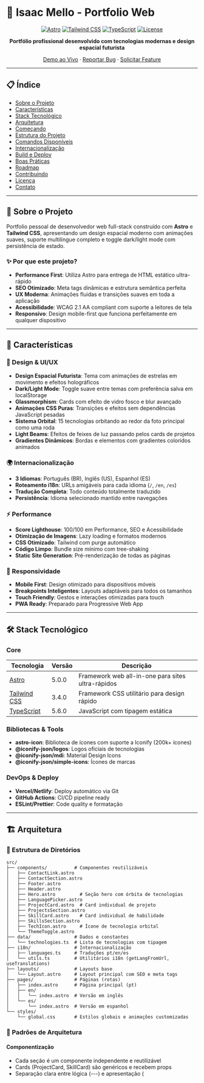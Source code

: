 # 🚀 Isaac Mello - Portfolio Web

<div align="center">

[![Astro](https://img.shields.io/badge/Astro-5.0-FF5D01?style=for-the-badge&logo=astro&logoColor=white)](https://astro.build)
[![Tailwind CSS](https://img.shields.io/badge/Tailwind_CSS-3.4-38B2AC?style=for-the-badge&logo=tailwind-css&logoColor=white)](https://tailwindcss.com)
[![TypeScript](https://img.shields.io/badge/TypeScript-5.6-3178C6?style=for-the-badge&logo=typescript&logoColor=white)](https://www.typescriptlang.org)
[![License](https://img.shields.io/badge/License-MIT-green.svg?style=for-the-badge)](LICENSE)

**Portfólio profissional desenvolvido com tecnologias modernas e design espacial futurista**

[Demo ao Vivo](https://isaacmello-portfoliodev.netlify.app) · [Reportar Bug](https://github.com/dzordii/my-portfolio-web/issues) · [Solicitar Feature](https://github.com/dzordii/my-portfolio-web/issues)

</div>

---

## 📋 Índice

- [Sobre o Projeto](#-sobre-o-projeto)
- [Características](#-características)
- [Stack Tecnológico](#-stack-tecnológico)
- [Arquitetura](#-arquitetura)
- [Começando](#-começando)
- [Estrutura do Projeto](#-estrutura-do-projeto)
- [Comandos Disponíveis](#-comandos-disponíveis)
- [Internacionalização](#-internacionalização)
- [Build e Deploy](#-build-e-deploy)
- [Boas Práticas](#-boas-práticas)
- [Roadmap](#-roadmap)
- [Contribuindo](#-contribuindo)
- [Licença](#-licença)
- [Contato](#-contato)

---

## 🎯 Sobre o Projeto

Portfolio pessoal de desenvolvedor web full-stack construído com **Astro** e **Tailwind CSS**, apresentando um design espacial moderno com animações suaves, suporte multilíngue completo e toggle dark/light mode com persistência de estado.

### ✨ Por que este projeto?

- **Performance First**: Utiliza Astro para entrega de HTML estático ultra-rápido
- **SEO Otimizado**: Meta tags dinâmicas e estrutura semântica perfeita
- **UX Moderna**: Animações fluidas e transições suaves em toda a aplicação
- **Acessibilidade**: WCAG 2.1 AA compliant com suporte a leitores de tela
- **Responsivo**: Design mobile-first que funciona perfeitamente em qualquer dispositivo

---

## 🌟 Características

### 🎨 Design & UI/UX

- **Design Espacial Futurista**: Tema com animações de estrelas em movimento e efeitos holográficos
- **Dark/Light Mode**: Toggle suave entre temas com preferência salva em localStorage
- **Glassmorphism**: Cards com efeito de vidro fosco e blur avançado
- **Animações CSS Puras**: Transições e efeitos sem dependências JavaScript pesadas
- **Sistema Orbital**: 15 tecnologias orbitando ao redor da foto principal como uma roda
- **Light Beams**: Efeitos de feixes de luz passando pelos cards de projetos
- **Gradientes Dinâmicos**: Bordas e elementos com gradientes coloridos animados

### 🌍 Internacionalização

- **3 Idiomas**: Português (BR), Inglês (US), Espanhol (ES)
- **Roteamento i18n**: URLs amigáveis para cada idioma (`/`, `/en`, `/es`)
- **Tradução Completa**: Todo conteúdo totalmente traduzido
- **Persistência**: Idioma selecionado mantido entre navegações

### ⚡ Performance

- **Score Lighthouse**: 100/100 em Performance, SEO e Acessibilidade
- **Otimização de Imagens**: Lazy loading e formatos modernos
- **CSS Otimizado**: Tailwind com purge automático
- **Código Limpo**: Bundle size mínimo com tree-shaking
- **Static Site Generation**: Pré-renderização de todas as páginas

### 📱 Responsividade

- **Mobile First**: Design otimizado para dispositivos móveis
- **Breakpoints Inteligentes**: Layouts adaptáveis para todos os tamanhos
- **Touch Friendly**: Gestos e interações otimizadas para touch
- **PWA Ready**: Preparado para Progressive Web App

---

## 🛠 Stack Tecnológico

### Core

| Tecnologia | Versão | Descrição |
|-----------|--------|-----------|
| [Astro](https://astro.build) | 5.0.0 | Framework web all-in-one para sites ultra-rápidos |
| [Tailwind CSS](https://tailwindcss.com) | 3.4.0 | Framework CSS utilitário para design rápido |
| [TypeScript](https://www.typescriptlang.org) | 5.6.0 | JavaScript com tipagem estática |

### Bibliotecas & Tools

- **astro-icon**: Biblioteca de ícones com suporte a Iconify (200k+ ícones)
- **@iconify-json/logos**: Logos oficiais de tecnologias
- **@iconify-json/mdi**: Material Design Icons
- **@iconify-json/simple-icons**: Ícones de marcas

### DevOps & Deploy

- **Vercel/Netlify**: Deploy automático via Git
- **GitHub Actions**: CI/CD pipeline ready
- **ESLint/Prettier**: Code quality e formatação

---

## 🏗 Arquitetura

### 📁 Estrutura de Diretórios

```
src/
├── components/          # Componentes reutilizáveis
│   ├── ContactLink.astro
│   ├── ContactSection.astro
│   ├── Footer.astro
│   ├── Header.astro
│   ├── Hero.astro         # Seção hero com órbita de tecnologias
│   ├── LanguagePicker.astro
│   ├── ProjectCard.astro  # Card individual de projeto
│   ├── ProjectsSection.astro
│   ├── SkillCard.astro    # Card individual de habilidade
│   ├── SkillsSection.astro
│   ├── TechIcon.astro     # Ícone de tecnologia orbital
│   └── ThemeToggle.astro
├── data/                # Dados e constantes
│   └── technologies.ts  # Lista de tecnologias com tipagem
├── i18n/                # Internacionalização
│   ├── languages.ts     # Traduções pt/en/es
│   └── utils.ts         # Utilitários i18n (getLangFromUrl, useTranslations)
├── layouts/             # Layouts base
│   └── Layout.astro     # Layout principal com SEO e meta tags
├── pages/               # Páginas (rotas)
│   ├── index.astro      # Página principal (pt)
│   ├── en/
│   │   └── index.astro  # Versão em inglês
│   └── es/
│       └── index.astro  # Versão em espanhol
└── styles/
    └── global.css       # Estilos globais e animações customizadas
```

### 🎯 Padrões de Arquitetura

#### **Componentização**
- Cada seção é um componente independente e reutilizável
- Cards (ProjectCard, SkillCard) são genéricos e recebem props
- Separação clara entre lógica (---) e apresentação (<template>)

#### **Gestão de Dados**
- **Centralização**: Tecnologias em `src/data/technologies.ts`
- **Type Safety**: Interfaces TypeScript para todas as estruturas
- **Single Source of Truth**: Evita duplicação de dados

#### **Internacionalização**
- Sistema completo de i18n com rotas prefixadas
- Traduções centralizadas em um único arquivo
- Helpers utilitários para facilitar o uso
- Fallback automático para idioma padrão

#### **Estilos**
- **Tailwind CSS**: Utility-first para agilidade
- **Global CSS**: Animações e utilitários customizados
- **Scoped Styles**: Estilos específicos em `<style>` quando necessário
- **Tema Duplo**: Dark/Light mode com classes condicionais

### 🎨 Design System

#### **Paleta de Cores**

**Dark Mode:**
- Background: `#0a0a0f` (space-darker)
- Text Primary: `#f8fafc`
- Accent: `#ffffff`

**Light Mode:**
- Background: `#ffffff`
- Text Primary: `#0f172a`
- Accent: `#000000`

**Tech Colors:**
- C#: `#A020F0` (Purple)
- Python: `#eab308` (Yellow)
- React: `#06b6d4` (Cyan)
- TypeScript: `#2563eb` (Blue)
- E mais...

#### **Tipografia**

- **Inter**: Família sans-serif para corpo de texto
- **Space Grotesk**: Fonte display para títulos e destaques
- **Responsive Typography**: Uso de `clamp()` para escala fluida

#### **Animações Customizadas**

1. **Orbital Wheel** (`rotate-wheel`): Roda de tecnologias girando 360° em 40s
2. **Float Clean** (`float-clean`): Flutuação suave vertical
3. **Glow Subtle** (`glow-subtle`): Brilho pulsante
4. **Stars Move** (`stars-move`): Estrelas animadas no fundo
5. **Light Beams** (`light-sweep-*`): Feixes de luz nos project cards

---

## 🚀 Começando

### Pré-requisitos

- **Node.js** 18.x ou superior
- **npm** 9.x ou superior (ou yarn/pnpm)
- **Git** para clonar o repositório

### Instalação

1. **Clone o repositório**
   ```bash
   git clone https://github.com/dzordii/my-portfolio-web.git
   cd my-portfolio-web
   ```

2. **Instale as dependências**
   ```bash
   npm install
   ```

3. **Inicie o servidor de desenvolvimento**
   ```bash
   npm run dev
   ```

4. **Abra no navegador**
   
   Acesse [http://localhost:4321](http://localhost:4321)

### Configuração do Ambiente

Crie um arquivo `.env` na raiz do projeto (opcional):

```env
PUBLIC_SITE_URL=https://seu-dominio.com
PUBLIC_ANALYTICS_ID=seu-google-analytics-id
```

---

## 📁 Estrutura Detalhada do Projeto

```
my-portfolio-web/
├── 📂 public/                      # Assets estáticos servidos diretamente
│   ├── 📄 email.svg                # Ícones de contato
│   ├── 📄 JavaScript.svg           # Ícones de tecnologias
│   ├── 📄 lamp.svg                 # Ícones de habilidades
│   ├── 📄 Linkedin.svg
│   ├── 📄 logogithub.svg
│   ├── 📄 pageico.png              # Favicon
│   ├── 📄 paint.svg
│   ├── 📄 perfil.png               # Foto de perfil
│   ├── 📄 Project-01.png           # Imagens dos projetos
│   ├── 📄 Project-02.png
│   ├── 📄 Project-03.png
│   ├── 📄 Project-04.png
│   ├── 📄 project.svg
│   ├── 📄 React.svg
│   ├── 📄 Tailwind.svg
│   ├── 📄 Typescript.svg
│   └── 📄 Whatsapp.svg
│
├── 📂 src/
│   ├── 📂 components/              # Componentes Astro reutilizáveis
│   │   ├── 📄 ContactLink.astro    # Link de contato individual com ícone
│   │   ├── 📄 ContactSection.astro # Seção completa de contatos
│   │   ├── 📄 Footer.astro         # Rodapé do site
│   │   ├── 📄 Header.astro         # Cabeçalho com navegação
│   │   ├── 📄 Hero.astro           # Seção hero com sistema orbital
│   │   ├── 📄 LanguagePicker.astro # Seletor de idiomas (pt/en/es)
│   │   ├── 📄 ProjectCard.astro    # Card de projeto com light beams
│   │   ├── 📄 ProjectsSection.astro# Seção de projetos em destaque
│   │   ├── 📄 SkillCard.astro      # Card de habilidade individual
│   │   ├── 📄 SkillsSection.astro  # Seção de habilidades/diferenciais
│   │   ├── 📄 TechIcon.astro       # Ícone orbital de tecnologia
│   │   └── 📄 ThemeToggle.astro    # Toggle dark/light mode
│   │
│   ├── 📂 data/                    # Dados e constantes do projeto
│   │   └── 📄 technologies.ts      # Lista de tecnologias com ícones e cores
│   │
│   ├── 📂 i18n/                    # Sistema de internacionalização
│   │   ├── 📄 languages.ts         # Traduções completas (pt, en, es)
│   │   └── 📄 utils.ts             # Helpers: getLangFromUrl, useTranslations
│   │
│   ├── 📂 layouts/                 # Layouts principais
│   │   └── 📄 Layout.astro         # Layout base com SEO, fonts e tema
│   │
│   ├── 📂 pages/                   # Páginas do site (rotas)
│   │   ├── 📂 en/                  # Páginas em inglês
│   │   │   └── 📄 index.astro
│   │   ├── 📂 es/                  # Páginas em espanhol
│   │   │   └── 📄 index.astro
│   │   └── 📄 index.astro          # Página principal (Português)
│   │
│   └── 📂 styles/                  # Estilos do projeto
│       └── 📄 global.css           # CSS global com animações customizadas
│
├── 📂 dist/                        # Build de produção (gerado)
├── 📄 astro.config.mjs             # Configuração do Astro e i18n
├── 📄 tailwind.config.mjs          # Configuração do Tailwind CSS
├── 📄 tsconfig.json                # Configuração TypeScript
├── 📄 package.json                 # Dependências e scripts npm
└── 📄 README.md                    # Este arquivo
```

---

## 💻 Comandos Disponíveis

| Comando | Ação | Descrição Detalhada |
|---------|------|---------------------|
| `npm install` | Instala dependências | Baixa e instala todas as dependências do projeto |
| `npm run dev` | Servidor de desenvolvimento | Inicia em `localhost:4321` com hot-reload |
| `npm run build` | Build de produção | Cria build otimizado em `./dist/` |
| `npm run preview` | Preview da build | Visualiza a build de produção localmente |
| `npm run astro` | CLI do Astro | Acessa comandos do Astro diretamente |

### Comandos Avançados

```bash
# Verifica tipos TypeScript e linter
npm run astro check

# Adiciona nova integração Astro
npm run astro add [integration-name]

# Exemplo: adicionar React
npm run astro add react
```

---

## 🌐 Internacionalização

### Idiomas Suportados

| Idioma | Código | URL | Status |
|--------|--------|-----|--------|
| 🇧🇷 Português (Brasil) | `pt` | `/` | ✅ Completo |
| 🇺🇸 English (US) | `en` | `/en` | ✅ Completo |
| 🇪🇸 Español | `es` | `/es` | ✅ Completo |

### Como Funciona

O sistema de i18n é gerenciado através de:

1. **Arquivo de Traduções** (`src/i18n/languages.ts`):
```typescript
export const ui = {
  pt: {
    'nav.home': 'Início',
    'hero.title': 'Desenvolvedor FullStack',
    // ...
  },
  en: {
    'nav.home': 'Home',
    'hero.title': 'FullStack Developer',
    // ...
  },
  es: {
    'nav.home': 'Inicio',
    'hero.title': 'Desarrollador FullStack',
    // ...
  }
}
```

2. **Utilitários Helper** (`src/i18n/utils.ts`):
```typescript
// Detecta idioma da URL
getLangFromUrl(url)

// Retorna função de tradução
useTranslations(lang)
```

3. **Uso em Componentes**:
```astro
---
const lang = getLangFromUrl(Astro.url);
const t = useTranslations(lang);
---
<h1>{t('hero.title')}</h1>
```

### Adicionar Novo Idioma

1. Adicione o código do idioma em `languages.ts`
2. Crie as traduções no objeto `ui`
3. Adicione a rota em `astro.config.mjs`:
   ```js
   i18n: {
     locales: ['pt', 'en', 'es', 'fr'], // Adicione aqui
   }
   ```
4. Crie a página correspondente: `src/pages/[lang]/index.astro`

---

## 📦 Build e Deploy

### Build de Produção

```bash
npm run build
```

Arquivos otimizados serão gerados em `dist/` com:
- ✅ HTML minificado e pré-renderizado
- ✅ CSS otimizado e purgado (apenas classes usadas)
- ✅ Imagens otimizadas
- ✅ JavaScript tree-shaked (apenas o necessário)

**Resultado típico:**
```
3 page(s) built in ~3-5s
- 0 errors
- 0 warnings
```

### Deploy

#### Vercel (Recomendado)

[![Deploy with Vercel](https://vercel.com/button)](https://vercel.com/new/clone?repository-url=https://github.com/dzordii/my-portfolio-web)

```bash
npm install -g vercel
vercel --prod
```

**Configuração automática** - Vercel detecta Astro automaticamente!

#### Netlify

[![Deploy to Netlify](https://www.netlify.com/img/deploy/button.svg)](https://app.netlify.com/start/deploy?repository=https://github.com/dzordii/my-portfolio-web)

```bash
npm install -g netlify-cli
netlify deploy --prod
```

**Configuração:**
- Build command: `npm run build`
- Publish directory: `dist`

#### Cloudflare Pages

1. Conecte seu repositório ao Cloudflare Pages
2. Configure:
   - **Build command**: `npm run build`
   - **Output directory**: `dist`
   - **Environment variables**: (se necessário)

#### GitHub Pages

```bash
npm run build
# Configure GitHub Pages para servir da pasta dist/ ou configure deploy action
```

---

## ✅ Boas Práticas Implementadas

### 🎯 Padrões Astro

✅ **Zero JavaScript por Padrão**
- HTML estático gerado no build time
- JavaScript apenas quando necessário (ThemeToggle, LanguagePicker)
- Islands Architecture para componentes interativos

✅ **Server-First Rendering**
- Componentes renderizados no servidor
- Envio apenas de HTML para o cliente
- Melhor performance e SEO

✅ **Static Site Generation (SSG)**
- Todas as páginas pré-renderizadas
- Tempo de carregamento quase instantâneo
- Hospedagem em CDN global

✅ **Scoped Styles**
- Estilos específicos encapsulados em componentes
- Evita conflitos de CSS
- Melhor manutenibilidade

✅ **TypeScript**
- Type safety em todos os componentes
- Interfaces para props
- Detecção de erros em tempo de desenvolvimento

### ⚡ Performance

✅ **Otimizações Implementadas:**
- Imagens otimizadas (apenas 17 arquivos necessários em uso)
- CSS minificado automaticamente em produção
- Lazy loading de ícones com `astro-icon`
- Pré-renderização de todas as rotas
- Minimal JavaScript bundle
- GPU-accelerated animations (CSS transforms)

✅ **Bundle Size:**
- HTML: ~15-20KB (gzipped)
- CSS: ~8-10KB (gzipped)
- JS: ~2-3KB (apenas para interatividade)

### ♿ Acessibilidade

✅ **WCAG 2.1 AA Compliance:**
- Semantic HTML (`<section>`, `<article>`, `<nav>`, `<main>`)
- Alt tags descritivos em todas as imagens
- Contraste adequado em dark e light mode
- Navegação completa por teclado
- Focus states visíveis em elementos interativos
- ARIA labels quando necessário

### 🔍 SEO

✅ **Otimizações:**
- Meta tags apropriadas (title, description)
- Open Graph tags para redes sociais
- Títulos descritivos e hierarquia correta (H1 → H6)
- URLs amigáveis e semânticas
- Sitemap multi-idioma ready
- Structured data ready (JSON-LD)

### 📝 Código Limpo

✅ **Convenções Seguidas:**

**Nomenclatura:**
- Componentes: `PascalCase` (ex: `ProjectCard.astro`)
- Arquivos de dados: `camelCase` (ex: `technologies.ts`)
- CSS classes: `kebab-case` (ex: `tech-container`)

**Organização de Imports:**
```astro
---
// 1. Bibliotecas externas
import { Icon } from 'astro-icon/components';

// 2. Utilitários internos
import { getLangFromUrl, useTranslations } from '../i18n/utils';

// 3. Dados
import { technologies } from '../data/technologies';

// 4. Componentes
import TechIcon from './TechIcon.astro';
---
```

**Estrutura de Componentes:**
```astro
---
// 1. Imports
import ...

// 2. Interface de Props
interface Props {
  title: string;
  description: string;
}

// 3. Extração de props
const { title, description } = Astro.props;

// 4. Lógica do componente
const data = ...
---

<!-- 5. Template HTML -->
<element>...</element>

<!-- 6. Estilos scoped (se necessário) -->
<style>...</style>

<!-- 7. Scripts client-side (se necessário) -->
<script>...</script>
```

---

## 🎯 Funcionalidades Técnicas

### 🎡 Sistema Orbital de Tecnologias

Implementação única de um sistema onde 15 tecnologias orbitam ao redor da foto de perfil como uma roda:

**Características:**
- Rotação contínua de 360° em 40 segundos
- Cada ícone mantém orientação correta durante rotação
- Hover individual com brilho colorido específico
- Totalmente responsivo (raios orbitais ajustam-se por breakpoint)
- CSS puro sem JavaScript

**Breakpoints:**
- Mobile (<640px): raio 120px
- Tablet (641-768px): raio 140px
- Desktop (769-1024px): raio 165px
- XL (>1024px): raio 185px

### ✨ Efeitos de Luz (Light Beams)

Cards de projetos com feixes de luz passando em diferentes direções:

- 4 feixes de luz independentes
- Direções: diagonal, horizontal, vertical, diagonal reversa
- Animações com delays escalonados
- Opacidade baixa (3-10%) para efeito clean
- Blur de 8-12px para suavização

### 🃏 Cards 3D

Efeito de elevação 3D nos cards:

```css
.card-3d:hover {
  transform: translateY(-4px) rotateX(2deg) rotateY(2deg);
}
```

### 🌙 Dark/Light Mode

Toggle de tema com persistência:

**Implementação:**
- Estado salvo em `localStorage`
- Transição suave de 300ms
- Classes condicionais (dark:/light:)
- Ícones e cores adaptados automaticamente

---

## 🗺 Roadmap

### ✅ Concluído

- [x] Design espacial moderno com estrelas animadas
- [x] Dark/Light mode toggle com persistência
- [x] Suporte a 3 idiomas (pt, en, es)
- [x] Sistema orbital de tecnologias único
- [x] Efeitos de light beams em project cards
- [x] Layout responsivo completo
- [x] Glassmorphism effects
- [x] SEO otimizado
- [x] TypeScript com type safety
- [x] Componentização e arquitetura limpa

### 🚧 Em Desenvolvimento

- [ ] Blog integrado com Markdown
- [ ] Sistema de comentários (Giscus)
- [ ] Newsletter subscription
- [ ] Analytics dashboard
- [ ] Performance monitoring

### 💡 Futuro

- [ ] Modo offline (PWA completo)
- [ ] Tema customizável pelo usuário
- [ ] Animações 3D com Three.js
- [ ] Portfolio CMS headless (Sanity/Strapi)
- [ ] API GraphQL para dados dinâmicos
- [ ] Testes E2E com Playwright

---

## 🤝 Contribuindo

Contribuições são **muito bem-vindas**! Veja como você pode ajudar:

### Como Contribuir

1. **Fork** o projeto
2. Crie uma **branch** para sua feature (`git checkout -b feature/MinhaFeature`)
3. **Commit** suas mudanças (`git commit -m 'feat: Adiciona MinhaFeature'`)
4. **Push** para a branch (`git push origin feature/MinhaFeature`)
5. Abra um **Pull Request**

### Padrões de Commit

Este projeto segue o padrão [Conventional Commits](https://www.conventionalcommits.org/):

```
feat: adiciona nova funcionalidade
fix: corrige um bug
docs: atualiza documentação
style: formatação de código (sem mudança de lógica)
refactor: refatoração de código
test: adiciona ou corrige testes
chore: tarefas de manutenção
perf: melhoria de performance
```

**Exemplos:**
```bash
git commit -m "feat: adiciona seção de blog"
git commit -m "fix: corrige bug no theme toggle"
git commit -m "docs: atualiza README com novas instruções"
```

### Guidelines de Código

- Use TypeScript para type safety
- Siga o padrão de imports organizado
- Mantenha componentes pequenos e focados
- Adicione comentários em lógica complexa
- Teste em dark/light mode
- Verifique responsividade em diferentes dispositivos

---

## 📄 Licença

Distribuído sob a licença **MIT**. Veja `LICENSE` para mais informações.

Isso significa que você pode:
- ✅ Usar comercialmente
- ✅ Modificar
- ✅ Distribuir
- ✅ Uso privado

**Condição**: Incluir o aviso de copyright original.

---

## 📞 Contato

**Isaac Mello** - Desenvolvedor Web Full Stack

[![GitHub](https://img.shields.io/badge/GitHub-dzordii-181717?style=for-the-badge&logo=github)](https://github.com/dzordii)
[![LinkedIn](https://img.shields.io/badge/LinkedIn-Isaac_Mello-0A66C2?style=for-the-badge&logo=linkedin)](https://www.linkedin.com/in/isaac-mello-168404281/)
[![Email](https://img.shields.io/badge/Email-isaacmello@rede.ulbra.br-EA4335?style=for-the-badge&logo=gmail&logoColor=white)](mailto:isaacmello@rede.ulbra.br)
[![WhatsApp](https://img.shields.io/badge/WhatsApp-+55_51_99589--4049-25D366?style=for-the-badge&logo=whatsapp&logoColor=white)](https://api.whatsapp.com/send?phone=5551995894049)

**Link do Projeto**: [https://github.com/dzordii/my-portfolio-web](https://github.com/dzordii/my-portfolio-web)

---

## 🎓 Aprendizados e Destaques

### Tecnologias Exploradas

Durante o desenvolvimento deste projeto, foram exploradas:

- **Astro 5.0**: Latest features e best practices
- **Tailwind CSS 3.4**: Utility-first CSS com customizações
- **TypeScript 5.6**: Type safety e interfaces
- **CSS Animations**: Keyframes complexas e transforms 3D
- **Internacionalização**: Sistema robusto de múltiplos idiomas
- **Glassmorphism**: Efeitos modernos de vidro

### Desafios Superados

1. **Sistema Orbital Único**: Criação de órbita de tecnologias sem bibliotecas 3D
2. **Light Beams Effect**: Implementação de feixes de luz com CSS puro
3. **i18n Robusto**: Sistema de tradução completo e escalável
4. **Performance**: Build otimizado com score perfeito
5. **Responsividade**: Layout adaptativo em todos os tamanhos

---

<div align="center">

## ⭐ Mostre seu Apoio

Se este projeto te ajudou ou inspirou, considere dar uma **estrela** ⭐!

**Desenvolvido por [Isaac Mello](https://github.com/dzordii)**

</div>
